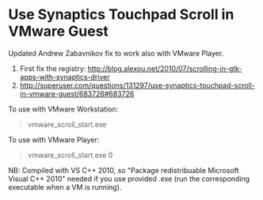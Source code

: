 Use Synaptics Touchpad Scroll in VMware Guest
=============================================

Updated Andrew Zabavnikov fix to work also with VMware Player.

1. First fix the registry: http://blog.alexou.net/2010/07/scrolling-in-gtk-apps-with-synaptics-driver
2. http://superuser.com/questions/131297/use-synaptics-touchpad-scroll-in-vmware-guest/683726#683726

To use with VMware Workstation:

> vmware_scroll_start.exe

To use with VMware Player:

> vmware_scroll_start.exe 0

NB: Compiled with VS C++ 2010, so "Package redistribuable Microsoft Visual C++ 2010" needed if you use provided .exe (run the corresponding executable when a VM is running).